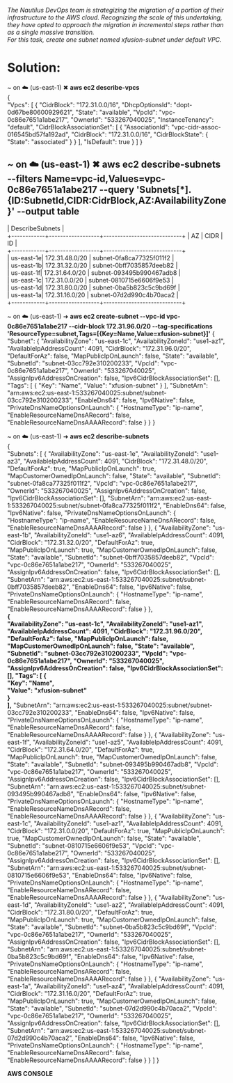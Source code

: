 _The Nautilus DevOps team is strategizing the migration of a portion of their infrastructure to the AWS cloud. Recognizing the scale of this undertaking, they have opted to approach the migration in incremental steps rather than as a single massive transition.    
For this task, create one subnet named xfusion-subnet under default VPC._  

# Solution:  
~ on ☁️  (us-east-1) ✖ **aws ec2 describe-vpcs**  
{  
    "Vpcs": [
        {
            "CidrBlock": "172.31.0.0/16",
            "DhcpOptionsId": "dopt-0d67be80600929621",
            "State": "available",
            "VpcId": "vpc-0c86e7651a1abe217",
            "OwnerId": "533267040025",
            "InstanceTenancy": "default",
            "CidrBlockAssociationSet": [
                {
                    "AssociationId": "vpc-cidr-assoc-016545bd57fa192ad",
                    "CidrBlock": "172.31.0.0/16",
                    "CidrBlockState": {
                        "State": "associated"
                    }
                }
            ],
            "IsDefault": true
        }
    ]
}  
 
~ on ☁️  (us-east-1) ✖ aws ec2 describe-subnets --filters Name=vpc-id,Values=vpc-0c86e7651a1abe217 --query 'Subnets[*].{ID:SubnetId,CIDR:CidrBlock,AZ:AvailabilityZone}' --output table 
-------------------------------------------------------------- 
|                       DescribeSubnets                      |    
+------------+------------------+----------------------------+
|     AZ     |      CIDR        |            ID              |  
+------------+------------------+----------------------------+  
|  us-east-1e|  172.31.48.0/20  |  subnet-0fa8ca77325f011f2  |  
|  us-east-1b|  172.31.32.0/20  |  subnet-0bff7035857deeb82  |  
|  us-east-1f|  172.31.64.0/20  |  subnet-093495b990467adb8  |  
|  us-east-1c|  172.31.0.0/20   |  subnet-0810715e6606f9e53  |  
|  us-east-1d|  172.31.80.0/20  |  subnet-0ba5b823c5c9bd69f  |  
|  us-east-1a|  172.31.16.0/20  |  subnet-07d2d990c4b70aca2  |  
+------------+------------------+----------------------------+    
 
 
~ on ☁️  (us-east-1) ➜  **aws ec2 create-subnet --vpc-id vpc-0c86e7651a1abe217  --cidr-block 172.31.96.0/20  --tag-specifications 'ResourceType=subnet,Tags=[{Key=Name,Value=xfusion-subnet}]'** 
{
    "Subnet": {
        "AvailabilityZone": "us-east-1c",
        "AvailabilityZoneId": "use1-az1",
        "AvailableIpAddressCount": 4091,
        "CidrBlock": "172.31.96.0/20",
        "DefaultForAz": false,
        "MapPublicIpOnLaunch": false,
        "State": "available",
        "SubnetId": "subnet-03cc792e310200233",
        "VpcId": "vpc-0c86e7651a1abe217",
        "OwnerId": "533267040025",
        "AssignIpv6AddressOnCreation": false,
        "Ipv6CidrBlockAssociationSet": [],
        "Tags": [
            {
                "Key": "Name",
                "Value": "xfusion-subnet"
            }
        ],
        "SubnetArn": "arn:aws:ec2:us-east-1:533267040025:subnet/subnet-03cc792e310200233",
        "EnableDns64": false,
        "Ipv6Native": false,
        "PrivateDnsNameOptionsOnLaunch": {
            "HostnameType": "ip-name",
            "EnableResourceNameDnsARecord": false,
            "EnableResourceNameDnsAAAARecord": false
        }
    }
}  
 
 
~ on ☁️  (us-east-1) ➜   **aws ec2 describe-subnets**   
{  
    "Subnets": [
        {
            "AvailabilityZone": "us-east-1e",
            "AvailabilityZoneId": "use1-az3",
            "AvailableIpAddressCount": 4091,
            "CidrBlock": "172.31.48.0/20",
            "DefaultForAz": true,
            "MapPublicIpOnLaunch": true,
            "MapCustomerOwnedIpOnLaunch": false,
            "State": "available",
            "SubnetId": "subnet-0fa8ca77325f011f2",
            "VpcId": "vpc-0c86e7651a1abe217",
            "OwnerId": "533267040025",
            "AssignIpv6AddressOnCreation": false,
            "Ipv6CidrBlockAssociationSet": [],
            "SubnetArn": "arn:aws:ec2:us-east-1:533267040025:subnet/subnet-0fa8ca77325f011f2",
            "EnableDns64": false,
            "Ipv6Native": false,
            "PrivateDnsNameOptionsOnLaunch": {
                "HostnameType": "ip-name",
                "EnableResourceNameDnsARecord": false,
                "EnableResourceNameDnsAAAARecord": false
            }
        },
        {
            "AvailabilityZone": "us-east-1b",
            "AvailabilityZoneId": "use1-az6",
            "AvailableIpAddressCount": 4091,
            "CidrBlock": "172.31.32.0/20",
            "DefaultForAz": true,
            "MapPublicIpOnLaunch": true,
            "MapCustomerOwnedIpOnLaunch": false,
            "State": "available",
            "SubnetId": "subnet-0bff7035857deeb82",
            "VpcId": "vpc-0c86e7651a1abe217",
            "OwnerId": "533267040025",
            "AssignIpv6AddressOnCreation": false,
            "Ipv6CidrBlockAssociationSet": [],
            "SubnetArn": "arn:aws:ec2:us-east-1:533267040025:subnet/subnet-0bff7035857deeb82",
            "EnableDns64": false,
            "Ipv6Native": false,
            "PrivateDnsNameOptionsOnLaunch": {
                "HostnameType": "ip-name",
                "EnableResourceNameDnsARecord": false,
                "EnableResourceNameDnsAAAARecord": false
            }
        },  
    **{  
            "AvailabilityZone": "us-east-1c",
            "AvailabilityZoneId": "use1-az1",
            "AvailableIpAddressCount": 4091,
            "CidrBlock": "172.31.96.0/20",
            "DefaultForAz": false,
            "MapPublicIpOnLaunch": false,
            "MapCustomerOwnedIpOnLaunch": false,
            "State": "available",
            "SubnetId": "subnet-03cc792e310200233",
            "VpcId": "vpc-0c86e7651a1abe217",
            "OwnerId": "533267040025",
            "AssignIpv6AddressOnCreation": false,
            "Ipv6CidrBlockAssociationSet": [],
            "Tags": [
                {  
                    "Key": "Name",  
                    "Value": "xfusion-subnet"  
  }  
            ],**
            "SubnetArn": "arn:aws:ec2:us-east-1:533267040025:subnet/subnet-03cc792e310200233",
            "EnableDns64": false,
            "Ipv6Native": false,
            "PrivateDnsNameOptionsOnLaunch": {
                "HostnameType": "ip-name",
                "EnableResourceNameDnsARecord": false,
                "EnableResourceNameDnsAAAARecord": false
            }
        },
        {
            "AvailabilityZone": "us-east-1f",
            "AvailabilityZoneId": "use1-az5",
            "AvailableIpAddressCount": 4091,
            "CidrBlock": "172.31.64.0/20",
            "DefaultForAz": true,
            "MapPublicIpOnLaunch": true,
            "MapCustomerOwnedIpOnLaunch": false,
            "State": "available",
            "SubnetId": "subnet-093495b990467adb8",
            "VpcId": "vpc-0c86e7651a1abe217",
            "OwnerId": "533267040025",
            "AssignIpv6AddressOnCreation": false,
            "Ipv6CidrBlockAssociationSet": [],
            "SubnetArn": "arn:aws:ec2:us-east-1:533267040025:subnet/subnet-093495b990467adb8",
            "EnableDns64": false,
            "Ipv6Native": false,
            "PrivateDnsNameOptionsOnLaunch": {
                "HostnameType": "ip-name",
                "EnableResourceNameDnsARecord": false,
                "EnableResourceNameDnsAAAARecord": false
            }
        },
        {
            "AvailabilityZone": "us-east-1c",
            "AvailabilityZoneId": "use1-az1",
            "AvailableIpAddressCount": 4091,
            "CidrBlock": "172.31.0.0/20",
            "DefaultForAz": true,
            "MapPublicIpOnLaunch": true,
            "MapCustomerOwnedIpOnLaunch": false,
            "State": "available",
            "SubnetId": "subnet-0810715e6606f9e53",
            "VpcId": "vpc-0c86e7651a1abe217",
            "OwnerId": "533267040025",
            "AssignIpv6AddressOnCreation": false,
            "Ipv6CidrBlockAssociationSet": [],
            "SubnetArn": "arn:aws:ec2:us-east-1:533267040025:subnet/subnet-0810715e6606f9e53",
            "EnableDns64": false,
            "Ipv6Native": false,
            "PrivateDnsNameOptionsOnLaunch": {
                "HostnameType": "ip-name",
                "EnableResourceNameDnsARecord": false,
                "EnableResourceNameDnsAAAARecord": false
            }
        },
        {
            "AvailabilityZone": "us-east-1d",
            "AvailabilityZoneId": "use1-az2",
            "AvailableIpAddressCount": 4091,
            "CidrBlock": "172.31.80.0/20",
            "DefaultForAz": true,
            "MapPublicIpOnLaunch": true,
            "MapCustomerOwnedIpOnLaunch": false,
            "State": "available",
            "SubnetId": "subnet-0ba5b823c5c9bd69f",
            "VpcId": "vpc-0c86e7651a1abe217",
            "OwnerId": "533267040025",
            "AssignIpv6AddressOnCreation": false,
            "Ipv6CidrBlockAssociationSet": [],
            "SubnetArn": "arn:aws:ec2:us-east-1:533267040025:subnet/subnet-0ba5b823c5c9bd69f",
            "EnableDns64": false,
            "Ipv6Native": false,
            "PrivateDnsNameOptionsOnLaunch": {
                "HostnameType": "ip-name",
                "EnableResourceNameDnsARecord": false,
                "EnableResourceNameDnsAAAARecord": false
            }
        },
        {
            "AvailabilityZone": "us-east-1a",
            "AvailabilityZoneId": "use1-az4",
            "AvailableIpAddressCount": 4091,
            "CidrBlock": "172.31.16.0/20",
            "DefaultForAz": true,
            "MapPublicIpOnLaunch": true,
            "MapCustomerOwnedIpOnLaunch": false,
            "State": "available",
            "SubnetId": "subnet-07d2d990c4b70aca2",
            "VpcId": "vpc-0c86e7651a1abe217",
            "OwnerId": "533267040025",
            "AssignIpv6AddressOnCreation": false,
            "Ipv6CidrBlockAssociationSet": [],
            "SubnetArn": "arn:aws:ec2:us-east-1:533267040025:subnet/subnet-07d2d990c4b70aca2",
            "EnableDns64": false,
            "Ipv6Native": false,
            "PrivateDnsNameOptionsOnLaunch": {
                "HostnameType": "ip-name",
                "EnableResourceNameDnsARecord": false,
                "EnableResourceNameDnsAAAARecord": false
            }
        }
    ]
}  
 
 

**AWS CONSOLE**  
